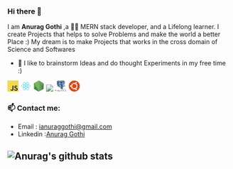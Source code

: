 ### Hi there 👋

<!--
[![Top Langs](https://github-readme-stats.vercel.app/api/top-langs/?username=anurag-gothi&layout=compact)](https://github.com/anuraghazra/github-readme-stats)
<!--
**anurag-gothi/anurag-gothi** is a ✨ _special_ ✨ repository because its `README.md` (this file) appears on your GitHub profile.
-->

I am **Anurag Gothi** ,a 👨‍💻 MERN stack developer, and a Lifelong learner. I create  Projects that helps to solve Problems and make the world a better Place :) My dream is to make Projects that works in the cross domain of Science and Softwares

- 💬 I like to brainstorm Ideas and do thought Experiments in my free time :)

<code><img height="25" src="https://raw.githubusercontent.com/github/explore/80688e429a7d4ef2fca1e82350fe8e3517d3494d/topics/javascript/javascript.png"></code>
<code><img height="25" src="https://raw.githubusercontent.com/github/explore/80688e429a7d4ef2fca1e82350fe8e3517d3494d/topics/react/react.png"></code>
<code><img height='25' src="https://raw.githubusercontent.com/github/explore/80688e429a7d4ef2fca1e82350fe8e3517d3494d/topics/nodejs/nodejs.png"></img></code>
<code><img height='25' src="https://miro.medium.com/max/640/1*-ivYkzeuYJedPKdEdfnNlg.png"></img></code>
<code><img height='25' src="https://raw.githubusercontent.com/docker-library/docs/01c12653951b2fe592c1f93a13b4e289ada0e3a1/postgres/logo.png"></img></code>
<code><img height='25' src="https://raw.githubusercontent.com/github/explore/80688e429a7d4ef2fca1e82350fe8e3517d3494d/topics/ubuntu/ubuntu.png"></img></code>

### 📫 Contact me:
- Email : ianuraggothi@gmail.com
- Linkedin :[Anurag Gothi](https://www.linkedin.com/in/anuraggothi/)


![Anurag's github stats](https://github-readme-stats.vercel.app/api?username=anurag-gothi&count_private=true&show_icons=true&theme=radical)
---


